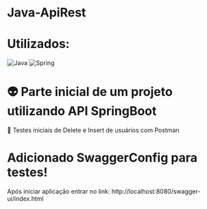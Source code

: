 # Java-ApiRest

# Utilizados:
![Java](https://img.shields.io/badge/java-%23ED8B00.svg?style=for-the-badge&logo=openjdk&logoColor=white) ![Spring](https://img.shields.io/badge/spring-%236DB33F.svg?style=for-the-badge&logo=spring&logoColor=white)

👽 Parte inicial de um projeto utilizando API SpringBoot
====

👀 Testes iniciais de Delete e Insert de usuários com Postman

# Adicionado SwaggerConfig para testes!
Após iniciar aplicação entrar no link: http://localhost:8080/swagger-ui/index.html 

